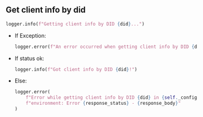 ## Get client info by did

```python
logger.info(f"Getting client info by DID {did}...")
```
* If Exception:
  ```python
  logger.error(f"An error occurred when getting client info by DID {did} -> {e}")
  ```
* If status ok:
  ```python
  logger.info(f"Got client info by DID {did}!")
  ```
* Else:
  ```python
  logger.error(
      f"Error while getting client info by DID {did} in {self._config.ENVIRONMENT_NAME.upper()} "
      f"environment: Error {response_status} - {response_body}"
  )
  ```